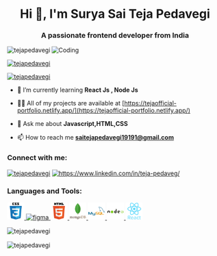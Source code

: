 <!-- [![MasterHead](https://i0.wp.com/edu.varistor.in/wp-content/uploads/Frontend-Web-Development-vs-Backend-Web-Development-vs-Full-Stack-Web-Development.png)](https://tejaofficial-portfolio.netlify.app/) -->
<h1 align="center">Hi 👋, I'm Surya Sai Teja Pedavegi</h1>
<h3 align="center">A passionate frontend developer from India</h3>
<img align="right" alt="Coding" width="400" src="https://cdn.dribbble.com/users/1162077/screenshots/3848914/programmer.gif">

<p align="left"> <img src="https://komarev.com/ghpvc/?username=tejapedavegi&label=Profile%20views&color=0e75b6&style=flat" alt="tejapedavegi" /> </p>

<p align="left"> <a href="https://github.com/ryo-ma/github-profile-trophy"><img src="https://github-profile-trophy.vercel.app/?username=tejapedavegi" alt="tejapedavegi" /></a> </p>

<p align="left"> <a href="https://twitter.com/tejapedavegi" target="blank"><img src="https://img.shields.io/twitter/follow/tejapedavegi?logo=twitter&style=for-the-badge" alt="tejapedavegi" /></a> </p>

- 🌱 I’m currently learning **React Js , Node Js**

- 👨‍💻 All of my projects are available at [https://tejaofficial-portfolio.netlify.app/](https://tejaofficial-portfolio.netlify.app/)

- 💬 Ask me about **Javascript,HTML,CSS**

- 📫 How to reach me **saitejapedavegi19191@gmail.com**

<h3 align="left">Connect with me:</h3>
<p align="left">
<a href="https://twitter.com/tejapedavegi" target="blank"><img align="center" src="https://raw.githubusercontent.com/rahuldkjain/github-profile-readme-generator/master/src/images/icons/Social/twitter.svg" alt="tejapedavegi" height="30" width="40" /></a>
<a href="https://linkedin.com/in/https://www.linkedin.com/in/teja-pedaveg/" target="blank"><img align="center" src="https://raw.githubusercontent.com/rahuldkjain/github-profile-readme-generator/master/src/images/icons/Social/linked-in-alt.svg" alt="https://www.linkedin.com/in/teja-pedaveg/" height="30" width="40" /></a>
</p>

<h3 align="left">Languages and Tools:</h3>
<p align="left"> <a href="https://www.w3schools.com/css/" target="_blank" rel="noreferrer"> <img src="https://raw.githubusercontent.com/devicons/devicon/master/icons/css3/css3-original-wordmark.svg" alt="css3" width="40" height="40"/> </a> <a href="https://www.figma.com/" target="_blank" rel="noreferrer"> <img src="https://www.vectorlogo.zone/logos/figma/figma-icon.svg" alt="figma" width="40" height="40"/> </a> <a href="https://www.w3.org/html/" target="_blank" rel="noreferrer"> <img src="https://raw.githubusercontent.com/devicons/devicon/master/icons/html5/html5-original-wordmark.svg" alt="html5" width="40" height="40"/> </a> <a href="https://www.mongodb.com/" target="_blank" rel="noreferrer"> <img src="https://raw.githubusercontent.com/devicons/devicon/master/icons/mongodb/mongodb-original-wordmark.svg" alt="mongodb" width="40" height="40"/> </a> <a href="https://www.mysql.com/" target="_blank" rel="noreferrer"> <img src="https://raw.githubusercontent.com/devicons/devicon/master/icons/mysql/mysql-original-wordmark.svg" alt="mysql" width="40" height="40"/> </a> <a href="https://nodejs.org" target="_blank" rel="noreferrer"> <img src="https://raw.githubusercontent.com/devicons/devicon/master/icons/nodejs/nodejs-original-wordmark.svg" alt="nodejs" width="40" height="40"/> </a> <a href="https://reactjs.org/" target="_blank" rel="noreferrer"> <img src="https://raw.githubusercontent.com/devicons/devicon/master/icons/react/react-original-wordmark.svg" alt="react" width="40" height="40"/> </a> </p>

<p><img align="center" src="https://github-readme-stats.vercel.app/api/top-langs?username=tejapedavegi&show_icons=true&locale=en&layout=compact" alt="tejapedavegi" /></p>

<p><img align="center" src="https://github-readme-streak-stats.herokuapp.com/?user=tejapedavegi&" alt="tejapedavegi" /></p>

